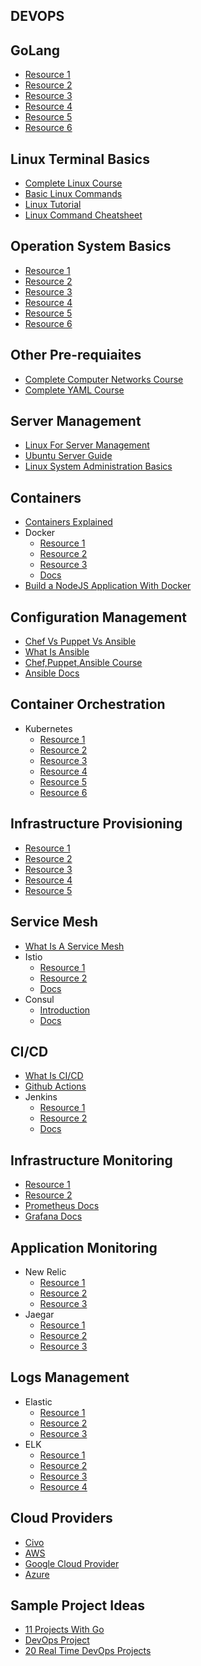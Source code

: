## DEVOPS

## GoLang
- [Resource 1](https://www.codecademy.com/learn/learn-go)
- [Resource 2](https://go.dev/learn/)
- [Resource 3](https://www.tutorialspoint.com/go/index.htm)
- [Resource 4](https://www.w3schools.com/go/)
- [Resource 5](https://www.youtube.com/watch?v=YS4e4q9oBaU)
- [Resource 6](https://www.youtube.com/watch?v=yyUHQIec83I)

## Linux Terminal Basics
- [Complete Linux Course](https://www.youtube.com/watch?v=iwolPf6kN-k&feature=youtu.be)
- [Basic Linux Commands](https://www.youtube.com/watch?v=J2zquYPJbWY)
- [Linux Tutorial](https://www.youtube.com/watch?v=cBokz0LTizk)
- [Linux Command Cheatsheet](https://www.guru99.com/linux-commands-cheat-sheet.html)

## Operation System Basics
- [Resource 1](https://www.youtube.com/watch?v=RozoeWzT7IM)
- [Resource 2](https://www.youtube.com/watch?v=6-mdtMKfEYM&feature=youtu.be)
- [Resource 3](https://www.youtube.com/watch?v=GjNp0bBrjmU&feature=youtu.be)
- [Resource 4](https://www.youtube.com/watch?v=pVzRTmdd9j0&feature=youtu.be)
- [Resource 5](https://www.tutorialspoint.com/operating_system/index.htm#:~:text=An%20Operating%20System%20(OS)%20is%20an%20interface%20between%20a%20computer,as%20disk%20drives%20and%20printers.)
- [Resource 6](https://youtube.com/playlist?list=PLBlnK6fEyqRiVhbXDGLXDk_OQAeuVcp2O)

## Other Pre-requiaites
- [Complete Computer Networks Course](https://www.youtube.com/watch?v=IPvYjXCsTg8&list=PL9gnSGHSqcnoqBXdMwUTRod4Gi3eac2Ak&index=4)
- [Complete YAML Course](https://www.youtube.com/watch?v=IA90BTozdow)

## Server Management
- [Linux For Server Management](https://www.youtube.com/watch?v=HsDIz0zKwjs)
- [Ubuntu Server Guide](https://ubuntu.com/server/docs)
- [Linux System Administration Basics](https://www.linode.com/docs/guides/linux-system-administration-basics/)

## Containers
- [Containers Explained](https://www.youtube.com/watch?v=0qotVMX-J5s)
- Docker
    - [Resource 1](https://www.youtube.com/watch?v=17Bl31rlnRM&t=1204s)
    - [Resource 2](https://www.youtube.com/watch?v=3c-iBn73dDE)
    - [Resource 3](https://www.youtube.com/watch?v=9zUHg7xjIqQ&feature=youtu.be)
    - [Docs](https://docs.docker.com/)
- [Build a NodeJS Application With Docker](https://www.youtube.com/watch?v=PsWeSg38XFY&feature=youtu.be)

## Configuration Management
- [Chef Vs Puppet Vs Ansible](https://www.youtube.com/watch?v=_TVNCTK808I)
- [What Is Ansible](https://www.youtube.com/watch?v=wgQ3rHFTM4E)
- [Chef,Puppet,Ansible Course](https://www.youtube.com/watch?v=O1s16cYzC10)
- [Ansible Docs](https://docs.ansible.com/ansible/latest/index.html)

## Container Orchestration
- Kubernetes
  - [Resource 1](https://www.youtube.com/watch?v=KVBON1lA9N8)
  - [Resource 2](http://civo.io/kunal)
  - [Resource 3](https://www.tutorialspoint.com/kubernetes/index.html)
  - [Resource 4](https://www.freecodecamp.org/news/learn-kubernetes-in-under-3-hours-a-detailed-guide-to-orchestrating-containers-114ff420e882/)
  - [Resource 5](https://www.youtube.com/watch?v=X48VuDVv0do)
  - [Resource 6](https://www.youtube.com/watch?v=PH-2FfFD2PU)

## Infrastructure Provisioning
- [Resource 1](https://learn.hashicorp.com/terraform)
- [Resource 2](https://www.youtube.com/watch?v=l5k1ai_GBDE)
- [Resource 3](https://www.youtube.com/watch?v=SLB_c_ayRMo)
- [Resource 4](https://www.youtube.com/watch?v=7xngnjfIlK4)
- [Resource 5](https://www.terraform.io/intro)

## Service Mesh
- [What Is A Service Mesh]()
- Istio
   - [Resource 1](https://www.youtube.com/watch?v=6zDrLvpfCK4)
   - [Resource 2](https://www.youtube.com/watch?v=16fgzklcF7Y)
   - [Docs](https://istio.io/latest/docs/setup/getting-started/)
- Consul
   - [Introduction](https://www.youtube.com/watch?v=UHLr8UsHuDA)
   - [Docs](https://www.consul.io/docs)

## CI/CD
- [What Is CI/CD](https://www.youtube.com/watch?v=62N8UiWUdQo&list=PL9gnSGHSqcnoqBXdMwUTRod4Gi3eac2Ak&index=21)
- [Github Actions](https://www.youtube.com/watch?v=R8_veQiYBjI)
- Jenkins
     - [Resource 1](https://www.youtube.com/watch?v=7KCS70sCoK0)
     - [Resource 2](https://www.tutorialspoint.com/jenkins/index.htm)
     - [Docs](https://www.jenkins.io/doc/tutorials/)

## Infrastructure Monitoring
- [Resource 1](https://www.youtube.com/watch?v=9TJx7QTrTyo)
- [Resource 2](https://www.youtube.com/watch?v=h4Sl21AKiDg)
- [Prometheus Docs](https://prometheus.io/docs/introduction/overview/)
- [Grafana Docs](https://grafana.com/docs/grafana/latest/getting-started/get-started-grafana-prometheus/)

## Application Monitoring
- New Relic
    - [Resource 1](https://www.youtube.com/watch?v=aU6A-45c7Vs)
    - [Resource 2](https://www.youtube.com/c/NewRelicInc)
    - [Resource 3](https://www.youtube.com/watch?v=YHyopdCfxsQ)
- Jaegar  
    - [Resource 1](https://www.youtube.com/watch?v=aMZoUIG-mgY)
    - [Resource 2](https://www.youtube.com/watch?v=UNqilb9_zwY)
    - [Resource 3](https://www.jaegertracing.io/docs/1.36/getting-started/)

## Logs Management
- Elastic
   - [Resource 1](https://www.youtube.com/watch?v=ZP0NmfyfsoM)
   - [Resource 2](https://www.elastic.co/observability/log-monitoring)
   - [Resource 3](https://www.youtube.com/watch?v=tOqWX9JWEYc)
- ELK             
   - [Resource 1](https://www.cprime.com/resources/blog/log-management-elk-and-why-you-should-care/)
   - [Resource 2](https://sematext.com/guides/elk-stack/)
   - [Resource 3](https://www.youtube.com/watch?v=4X0WLg05ASw)
   - [Resource 4](https://www.youtube.com/watch?v=MuPhf6uL-kE)

## Cloud Providers
- [Civo](https://www.civo.com/docs)
- [AWS](https://docs.aws.amazon.com/)
- [Google Cloud Provider](https://cloud.google.com/docs)
- [Azure](https://docs.microsoft.com/en-us/azure/?product=popular)

## Sample Project Ideas
- [11 Projects With Go](https://www.youtube.com/watch?v=jFfo23yIWac)
- [DevOps Project](https://www.youtube.com/playlist?list=PLxzKY3wu0_FJdJd3IKdiM4Om1hGo2Hsdt)
- [20 Real Time DevOps Projects](https://www.youtube.com/playlist?list=PLkWRCY_kK0GgrU0L2nnRtzef8HPVsJp0r)

